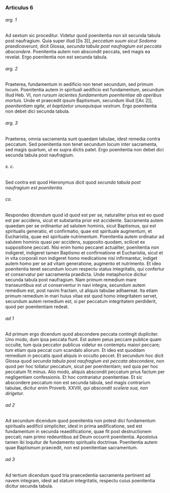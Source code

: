 ### Articulus 6

###### arg. 1
Ad sextum sic proceditur. Videtur quod poenitentia non sit secunda tabula post naufragium. Quia super illud [[Is 3]], *peccatum suum sicut Sodoma praedicaverunt*, dicit Glossa, *secunda tabula post naufragium est peccata abscondere*. Poenitentia autem non abscondit peccata, sed magis ea revelat. Ergo poenitentia non est secunda tabula.

###### arg. 2
Praeterea, fundamentum in aedificio non tenet secundum, sed primum locum. Poenitentia autem in spirituali aedificio est fundamentum, secundum illud Heb. VI, *non rursum iacientes fundamentum poenitentiae ab operibus mortuis*. Unde et praecedit ipsum Baptismum, secundum illud [[Ac 2]], *poenitentiam agite, et baptizetur unusquisque vestrum*. Ergo poenitentia non debet dici secunda tabula.

###### arg. 3
Praeterea, omnia sacramenta sunt quaedam tabulae, idest remedia contra peccatum. Sed poenitentia non tenet secundum locum inter sacramenta, sed magis quartum, ut ex supra dictis patet. Ergo poenitentia non debet dici secunda tabula post naufragium.

###### s. c.
Sed contra est quod Hieronymus dicit quod *secunda tabula post naufragium est poenitentia*.

###### co.
Respondeo dicendum quod id quod est per se, naturaliter prius est eo quod est per accidens, sicut et substantia prior est accidente. Sacramenta autem quaedam per se ordinantur ad salutem hominis, sicut Baptismus, qui est spiritualis generatio, et confirmatio, quae est spirituale augmentum, et Eucharistia, quae est spirituale nutrimentum. Poenitentia autem ordinatur ad salutem hominis quasi per accidens, supposito quodam, scilicet ex suppositione peccati. Nisi enim homo peccaret actualiter, poenitentia non indigeret, indigeret tamen Baptismo et confirmatione et Eucharistia, sicut et in vita corporali non indigeret homo medicatione nisi infirmaretur, indiget autem homo per se ad vitam generatione, augmento et nutrimento. Et ideo poenitentia tenet secundum locum respectu status integritatis, qui confertur et conservatur per sacramenta praedicta. Unde metaphorice dicitur secunda tabula post naufragium. Nam primum remedium mare transeuntibus est ut conserventur in navi integra, secundum autem remedium est, post navim fractam, ut aliquis tabulae adhaereat. Ita etiam primum remedium in mari huius vitae est quod homo integritatem servet, secundum autem remedium est, si per peccatum integritatem perdiderit, quod per poenitentiam redeat.

###### ad 1
Ad primum ergo dicendum quod abscondere peccata contingit dupliciter. Uno modo, dum ipsa peccata fiunt. Est autem peius peccare publice quam occulte, tum quia peccator publicus videtur ex contemptu maiori peccare; tum etiam quia peccat cum scandalo aliorum. Et ideo est quoddam remedium in peccatis quod aliquis in occulto peccet. Et secundum hoc dicit Glossa quod *secunda tabula post naufragium est peccata abscondere*, non quod per hoc tollatur peccatum, sicut per poenitentiam; sed quia per hoc peccatum fit minus. Alio modo, aliquis abscondit peccatum prius factum per negligentiam confessionis. Et hoc contrariatur poenitentiae. Et sic abscondere peccatum non est secunda tabula, sed magis contrarium tabulae, dicitur enim Proverb. XXVIII, *qui abscondit scelera sua, non dirigetur*.

###### ad 2
Ad secundum dicendum quod poenitentia non potest dici fundamentum spiritualis aedificii simpliciter, idest in prima aedificatione, sed est fundamentum in secunda reaedificatione, quae fit post destructionem peccati; nam primo redeuntibus ad Deum occurrit poenitentia. Apostolus tamen ibi loquitur de fundamento spiritualis doctrinae. Poenitentia autem quae Baptismum praecedit, non est poenitentiae sacramentum.

###### ad 3
Ad tertium dicendum quod tria praecedentia sacramenta pertinent ad navem integram, idest ad statum integritatis, respectu cuius poenitentia dicitur secunda tabula.

